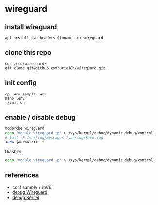 # wireguard

## install wireguard
```
apt install pve-headers-$(uname -r) wireguard
```
## clone this repo

```
cd  /etc/wireguard/
git clone git@github.com:UrielCh/wireguard.git .
```

## init config

```
cp .env.sample .env
nano .env
./init.sh
```


## enable / disable debug

```bash
modprobe wireguard
echo 'module wireguard +p' > /sys/kernel/debug/dynamic_debug/control
# tail -F /var/log/messages /var/log/kern.log
sudo journalctl -f
```

Diasble:

```bash
echo 'module wireguard -p' > /sys/kernel/debug/dynamic_debug/control
```

## references

- [conf sample + ipV6](https://try.popho.be/wg.html)
- [debug Wireguard](https://gist.github.com/artizirk/5bc87e345f850a8a0724929e0436ef84)
- [debug Kernel](https://www.kernel.org/doc/html/latest/admin-guide/dynamic-debug-howto.html)

